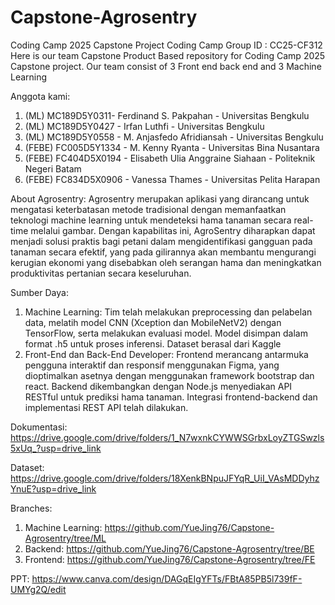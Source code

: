 # Capstone-Agrosentry
Coding Camp 2025 Capstone Project
Coding Camp Group ID : CC25-CF312 Here is our team Capstone Product Based repository for Coding Camp 2025 Capstone project. Our team consist of 3 Front end back end and 3 Machine Learning

Anggota kami:
1. (ML)  MC189D5Y0311- Ferdinand S. Pakpahan - Universitas Bengkulu
2. (ML) MC189D5Y0427 - Irfan Luthfi - Universitas Bengkulu
3. (ML) MC189D5Y0558 - M. Anjasfedo Afridiansah - Universitas Bengkulu 
4. (FEBE) FC005D5Y1334 - M. Kenny Ryanta - Universitas Bina Nusantara 
5. (FEBE) FC404D5X0194 - Elisabeth Ulia Anggraine Siahaan - Politeknik Negeri Batam 
6. (FEBE) FC834D5X0906 - Vanessa Thames - Universitas Pelita Harapan

About Agrosentry:
Agrosentry merupakan aplikasi yang dirancang untuk mengatasi keterbatasan metode tradisional dengan memanfaatkan teknologi machine learning untuk mendeteksi hama tanaman secara real-time melalui gambar. Dengan kapabilitas ini, AgroSentry diharapkan dapat menjadi solusi praktis bagi petani dalam mengidentifikasi gangguan pada tanaman secara efektif, yang pada gilirannya akan membantu mengurangi kerugian ekonomi yang disebabkan oleh serangan hama dan meningkatkan produktivitas pertanian secara keseluruhan. 

Sumber Daya:
1. Machine Learning: Tim telah melakukan preprocessing dan pelabelan data, melatih model CNN (Xception dan MobileNetV2) dengan TensorFlow, serta melakukan evaluasi model. Model disimpan dalam format .h5 untuk proses inferensi. Dataset berasal dari Kaggle
2. Front-End dan Back-End Developer: Frontend merancang antarmuka pengguna interaktif dan responsif menggunakan Figma, yang dioptimalkan asetnya dengan menggunakan framework bootstrap dan react. Backend dikembangkan dengan Node.js menyediakan API RESTful untuk prediksi hama tanaman. Integrasi frontend-backend dan implementasi REST API telah dilakukan.

Dokumentasi:
https://drive.google.com/drive/folders/1_N7wxnkCYWWSGrbxLoyZTGSwzls5xUq_?usp=drive_link 

Dataset:
https://drive.google.com/drive/folders/18XenkBNpuJFYqR_UiI_VAsMDDyhzYnuE?usp=drive_link

Branches:
1. Machine Learning: https://github.com/YueJing76/Capstone-Agrosentry/tree/ML
2. Backend: https://github.com/YueJing76/Capstone-Agrosentry/tree/BE
3. Frontend: https://github.com/YueJing76/Capstone-Agrosentry/tree/FE

PPT:
https://www.canva.com/design/DAGqEIgYFTs/FBtA85PB5l739fF-UMYg2Q/edit
